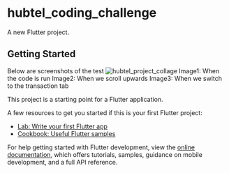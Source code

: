 # hubtel_coding_challenge

A new Flutter project.

## Getting Started
Below are screenshots of the test
![hubtel_project_collage](https://github.com/user-attachments/assets/052aabc7-b80c-42b4-8562-1afbcb106904)
Image1: When the code is run
Image2: When we scroll upwards
Image3: When we switch to the transaction tab



This project is a starting point for a Flutter application.

A few resources to get you started if this is your first Flutter project:

- [Lab: Write your first Flutter app](https://docs.flutter.dev/get-started/codelab)
- [Cookbook: Useful Flutter samples](https://docs.flutter.dev/cookbook)

For help getting started with Flutter development, view the
[online documentation](https://docs.flutter.dev/), which offers tutorials,
samples, guidance on mobile development, and a full API reference.
